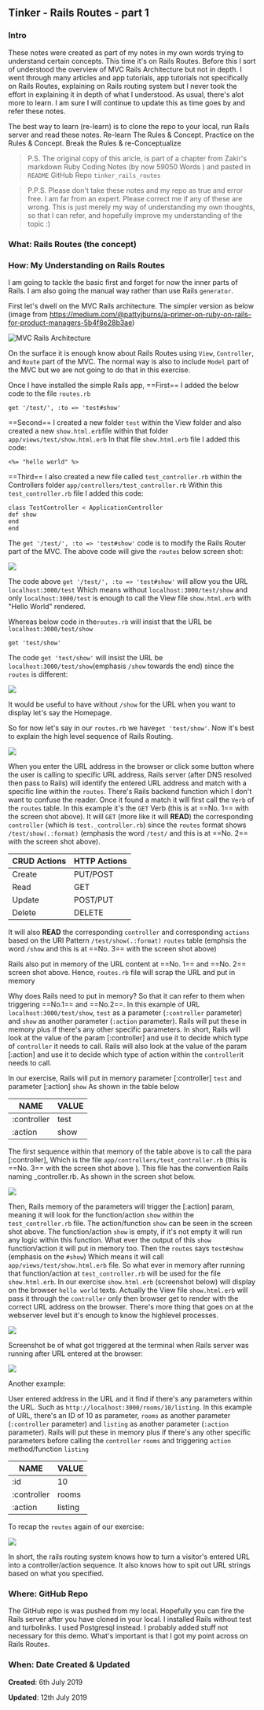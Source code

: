 ## Tinker - Rails Routes - part 1

### Intro

These notes were created as part of my notes in my own words trying to understand certain concepts. This time it's on Rails Routes. Before this I sort of understood the overview of MVC Rails Architecture but not in depth. I went through many articles and app tutorials, app tutorials not specifically on Rails Routes, explaining on Rails routing system but I never took the effort in explaining it in depth of what I understood. As usual, there's alot more to learn. I am sure I will continue to update this as time goes by and refer these notes. 

The best way to learn (re-learn) is to clone the repo to your local, run Rails server and read these notes. Re-learn The Rules & Concept. Practice on the Rules & Concept. Break the Rules & re-Conceptualize



> P.S. The original copy of this aricle, is part of a chapter from Zakir's markdown Ruby Coding Notes (by now 59050 Words ) and pasted in `README` GitHub Repo `tinker_rails_routes`



> P.P.S. Please don't take these notes and my repo as true and error free. I am far from an expert. Please correct me if any of these are wrong. This is just merely my way of understanding my own thoughts, so that I can refer, and hopefully improve my understanding of the topic :)

### What: Rails Routes (the concept)



### How: My Understanding on Rails Routes
I am going to tackle the basic first and forget for now the inner parts of Rails. I am also going the manual way rather than use Rails `generator`. 

First let's dwell on the MVC Rails architecture. The simpler version as below (image from https://medium.com/@pattyjburns/a-primer-on-ruby-on-rails-for-product-managers-5b4f8e28b3ae)

![MVC Rails Architecture](https://miro.medium.com/max/700/1*SIW0API8ctEEyVbZ2V4KIg.png)

On the surface it is enough know about Rails Routes using `View`, `Controller`, and `Route` part of the MVC. The normal way is also to include `Model` part of the MVC but we are not going to do that in this exercise. 

Once I have installed the simple Rails app, ==First== I added the below code to the file `routes.rb` 

```
get '/test/', :to => 'test#show'
```



==Second== I created a new folder `test` within the View folder and also created a new `show.html.erb`file within that folder `app/views/test/show.html.erb` In that file `show.html.erb` file I added this code:

```
<%= "hello world" %>
```



==Third== I also created a new file called `test_controller.rb` within the Controllers folder `app/controllers/test_controller.rb` Within this `test_controller.rb` file I added this code:

```
class TestController < ApplicationController
def show
end
end
```

The `get '/test/', :to => 'test#show'`  code is to modify the Rails Router part of the MVC. The above code will give the `routes` below screen shot:


![](http://ww4.sinaimg.cn/large/006tNc79gy1g4rhus7t6yj30pa05vt92.jpg)

The code above `get '/test/', :to => 'test#show'` will allow you the URL `localhost:3000/test` Which means without `localhost:3000/test/show` and only `localhost:3000/test` is enough to call the View file `show.html.erb` with "Hello World" rendered. 

Whereas below code in the`routes.rb` will insist that the URL be `localhost:3000/test/show`

```
get 'test/show'
```

The code `get 'test/show'` will insist the URL be `localhost:3000/test/show`(emphasis `/show` towards the end) since the `routes` is different:

![](http://ww2.sinaimg.cn/large/006tNc79gy1g4rhbuwscsj30pj04rt95.jpg)

It would be useful to have without `/show` for the URL when you want to display let's say the Homepage.

So for now let's say in our `routes.rb` we have`get 'test/show'`. Now it's best to explain the high level sequence of Rails Routing. 



![](http://ww3.sinaimg.cn/large/006tNc79gy1g4rioel8ovj30ro02rmx8.jpg)



When you enter the URL address in the browser or click some button where the user is calling to specific URL address, Rails server (after DNS resolved then pass to Rails) will identify the entered URL address and match with a specific line within the `routes`. There's Rails backend function which I don't want to confuse the reader. Once it found a match it will first call the `Verb` of the `routes` table. In this example it's the `GET` Verb (this is at ==No. 1== with the screen shot above). It will `GET` (more like it will **READ**) the corresponding `controller` (which is `test._controller.rb`) since the `routes` format shows `/test/show(.:format)` (emphasis the word `/test/` and this is at ==No. 2== with the screen shot above). 

|   CRUD Actions   |  HTTP Actions    |
| ---- | ---- |
| Create | PUT/POST |
| Read | GET |
| Update | POST/PUT |
| Delete | DELETE |

It will also **READ** the corresponding `controller` and corresponding `actions` based on the URI Pattern `/test/show(.:format)` `routes` table  (emphsis the word `/show` and this is at ==No. 3== with the screen shot above) 

Rails also put in memory of the URL content at  ==No. 1== and ==No. 2== screen shot above. Hence, `routes.rb` file will scrap the URL and put in memory

Why does Rails need to put in memory? So that it can refer to them when triggering ==No.1== and ==No.2==.  In this example of URL `localhost:3000/test/show`,  `test` as a parameter (`:controller` parameter) and `show` as another parameter (`:action` parameter). Rails will put these in memory plus if there's any other specific parameters.  In short, Rails will look at the value of the param [:controller] and use it to decide which type of `controller` it needs to call. Rails will also look at the value of the param [:action] and use it to decide which type of action within the `controller`it needs to call.

In our exercise, Rails will put in memory parameter [:controller] `test` and parameter [:action] `show` As shown in the table below 

| NAME        | VALUE   |
| ----------- | ------- |
| :controller | test   |
| :action     | show |

The first sequence within that memory of the table above is to call the para [:controller], Which is the file `app/controllers/test_controller.rb` (this is ==No. 3== with the screen shot above ). This file has the convention Rails naming <controller value name>_controller.rb. As shown in the screen shot below. 

![](http://ww1.sinaimg.cn/large/006tNc79gy1g4rlq9clm1j30ra0gi766.jpg)

Then, Rails memory of the parameters will trigger the [:action] param, meaning it will look for the function/action `show` within the `test_controller.rb` file. The action/function `show` can be seen in the screen shot above. The function/action `show` is empty, if it's not empty it will run any logic within this function. What ever the output of this `show` function/action it will put in memory too. Then the `routes` says `test#show` (emphasis on the `#show`) Which means it will call `app/views/test/show.html.erb` file. So what ever in memory after running that function/action at `test_controller.rb` will be used for the file `show.html.erb`. In our exercise `show.html.erb` (screenshot below) will display on the browser `hello world` texts. Actually the View file `show.html.erb` will pass it through the `controller` only then browser get to render with the correct URL address on the browser. There's more thing that goes on at the webserver level but it's enough to know the highlevel processes. 

![](http://ww3.sinaimg.cn/large/006tNc79gy1g4rm9wqu5qj30k50g0abi.jpg)

Screenshot be of what got triggered at the terminal when Rails server was running after URL entered at the browser:

![](http://ww3.sinaimg.cn/large/006tNc79gy1g4w4iari16j311q0aymzo.jpg)

Another example:

User entered address in the URL and it find if there's any parameters within the URL. Such as `http://localhost:3000/rooms/10/listing`. In this example of URL, there's an ID of 10 as parameter, `rooms` as another parameter (`:controller` parameter) and `listing` as another parameter (`:action` parameter). Rails will put these in memory plus if there's any other specific parameters before calling the `controller` `rooms` and triggering `action` method/function `listing`


| NAME        | VALUE   |
| ----------- | ------- |
| :id         | 10      |
| :controller | rooms   |
| :action     | listing |




To recap the `routes` again of our exercise:

![](http://ww3.sinaimg.cn/large/006tNc79gy1g4rioel8ovj30ro02rmx8.jpg)


In short, the rails routing system knows how to turn a visitor's entered URL into a controller/action sequence. It also knows how to spit out URL strings based on what you specified.


### Where: GitHub Repo

The GitHub repo is was pushed from my local. Hopefully you can fire the Rails server after you have cloned in your local. I installed Rails without test and turbolinks. I used Postgresql instead. I probably added stuff not necessary for this demo. What's important is that I got my point across on Rails Routes.  

### When: Date Created & Updated

**Created**:  6th July 2019

**Updated**: 12th July 2019
